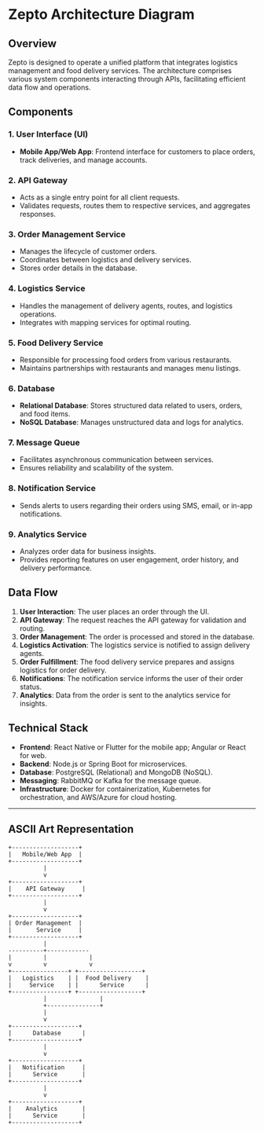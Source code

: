 # Zepto Architecture Diagram

## Overview
Zepto is designed to operate a unified platform that integrates logistics management and food delivery services. The architecture comprises various system components interacting through APIs, facilitating efficient data flow and operations.

## Components

### 1. **User Interface (UI)**
- **Mobile App/Web App**: Frontend interface for customers to place orders, track deliveries, and manage accounts.
  
### 2. **API Gateway**
- Acts as a single entry point for all client requests.
- Validates requests, routes them to respective services, and aggregates responses.

### 3. **Order Management Service**
- Manages the lifecycle of customer orders.
- Coordinates between logistics and delivery services.
- Stores order details in the database.

### 4. **Logistics Service**
- Handles the management of delivery agents, routes, and logistics operations.
- Integrates with mapping services for optimal routing.
  
### 5. **Food Delivery Service**
- Responsible for processing food orders from various restaurants.
- Maintains partnerships with restaurants and manages menu listings.

### 6. **Database**
- **Relational Database**: Stores structured data related to users, orders, and food items.
- **NoSQL Database**: Manages unstructured data and logs for analytics.

### 7. **Message Queue**
- Facilitates asynchronous communication between services.
- Ensures reliability and scalability of the system.

### 8. **Notification Service**
- Sends alerts to users regarding their orders using SMS, email, or in-app notifications.

### 9. **Analytics Service**
- Analyzes order data for business insights.
- Provides reporting features on user engagement, order history, and delivery performance.

## Data Flow
1. **User Interaction**: The user places an order through the UI.
2. **API Gateway**: The request reaches the API gateway for validation and routing.
3. **Order Management**: The order is processed and stored in the database.
4. **Logistics Activation**: The logistics service is notified to assign delivery agents.
5. **Order Fulfillment**: The food delivery service prepares and assigns logistics for order delivery.
6. **Notifications**: The notification service informs the user of their order status.
7. **Analytics**: Data from the order is sent to the analytics service for insights.

## Technical Stack
- **Frontend**: React Native or Flutter for the mobile app; Angular or React for web.
- **Backend**: Node.js or Spring Boot for microservices.
- **Database**: PostgreSQL (Relational) and MongoDB (NoSQL).
- **Messaging**: RabbitMQ or Kafka for the message queue.
- **Infrastructure**: Docker for containerization, Kubernetes for orchestration, and AWS/Azure for cloud hosting.

---

## ASCII Art Representation

```
+-------------------+
|   Mobile/Web App  |
+-------------------+
          |
          v
+-------------------+
|    API Gateway     |
+-------------------+
          |
          v
+-------------------+
| Order Management  |
|       Service     |
+-------------------+
          |
----------+------------
|         |            |
v         v            v
+----------------+ +------------------+
|   Logistics    | |  Food Delivery    |
|     Service    | |      Service      |
+----------------+ +------------------+
          |               |
          +---------------+
          |
          v
+-------------------+
|      Database      |
+-------------------+
          |
          v
+-------------------+
|   Notification     |
|      Service       |
+-------------------+
          |
          v
+-------------------+
|    Analytics       |
|      Service       |
+-------------------+
```
